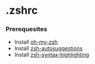 # .zshrc

### Prerequesites
- Install [oh-my-zsh](https://github.com/ohmyzsh/ohmyzsh)
- Install [zsh-autosuggestions](https://github.com/zsh-users/zsh-autosuggestions/)
- Install [zsh-syntax-highlighting](https://github.com/zsh-users/zsh-syntax-highlighting/)
